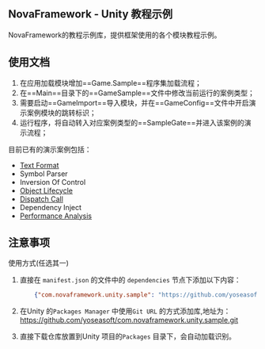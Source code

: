 ## NovaFramework - Unity 教程示例

NovaFramework的教程示例库，提供框架使用的各个模块教程示例。

## 使用文档

1. 在应用加载模块增加==Game.Sample==程序集加载流程；
2. 在==Main==目录下的==GameSample==文件中修改当前运行的案例类型；
3. 需要启动==GameImport==导入模块，并在==GameConfig==文件中开启演示案例模块的跳转标识；
4. 运行程序，将自动转入对应案例类型的==SampleGate==并进入该案例的演示流程；

目前已有的演示案例包括：  
- [Text Format](Runtime/Text%20Format/README.md)
- Symbol Parser
- Inversion Of Control
- [Object Lifecycle](Runtime/Object%20Lifecycle/README.md)
- [Dispatch Call](Runtime/Dispatch%20Call/README.md)
- Dependency Inject
- [Performance Analysis](Runtime/Performance%20Analysis/README.md)

## 注意事项

使用方式(任选其一)

1. 直接在 `manifest.json` 的文件中的 `dependencies` 节点下添加以下内容：
    ```json
        {"com.novaframework.unity.sample": "https://github.com/yoseasoft/com.novaframework.unity.sample.git"}
    ```

2. 在Unity 的`Packages Manager` 中使用`Git URL` 的方式添加库,地址为：
https://github.com/yoseasoft/com.novaframework.unity.sample.git

3. 直接下载仓库放置到Unity 项目的`Packages` 目录下，会自动加载识别。
